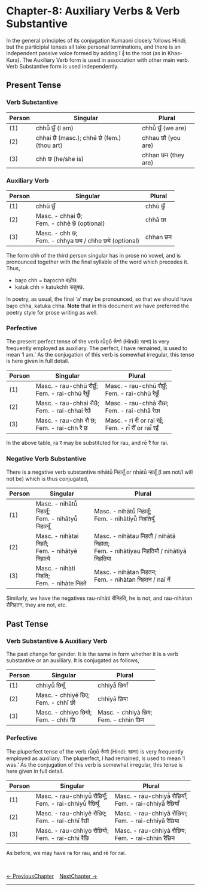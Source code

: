 # Chapter-8: Auxiliary Verbs & Verb Substantive

In the general principles of its conjugation Kumaoni closely follows Hindi; but the participial tenses all take personal terminations, and there is an independent passive voice formed by adding ī ई to the root (as in Khas-Kura). The Auxiliary Verb form is used in association with other main verb. Verb Substantive form is used independently.<br>

## Present Tense

### Verb Substantive
| Person | Singular | Plural |
| ------------- | ------------- | ------------- |
| (1) | chhū̃ छूँ (I am) | chhū̃ छूँ (we are) |
| (2) | chhai छै (masc.); chhē छे (fem.) {thou art} | chhau छौ (you are) |
| (3) | chh छ (he/she is) | chhan छन (they are) |

### Auxiliary Verb
| Person | Singular | Plural |
| ------------- | ------------- | ------------- |
| (1) | chhũ छुँ | chhũ छुँ |
| (2) | Masc. - chhai छै; <br>Fem. - chhē छे (optional) | chhā छा |
| (3) | Masc. - chh छ; <br>Fem. - chhya छ्य / chhe छ्ये (optional) | chhan छन |

The form chh of the third person singular has in prose no vowel, and is pronounced together with the final syllable of the word which precedes it. Thus,
- bar̥o chh = bar̥ochh बड़ोछ.
- katuk chh = katukchh कतुक्छ.

In poetry, as usual, the final ‘a’ may be pronounced, so that we should have bar̥o chha, katuka chha. <b>Note</b> that in this document we have preferred the poetry style for prose writing as well.

### Perfective
The present perfect tense of the verb rū̃n̥ō रूँणो (Hindi: रहना) is very frequently employed as auxiliary. The perfect, I have remained, is used to mean ‘I am.’ As the conjugation of this verb is somewhat irregular, this tense is here given in full detail.

| Person | Singular | Plural |
| ------------- | ------------- | ------------- |
| (1) | Masc. - rau-chhũ रौछुँ; <br>Fem. - rai-chhũ रैछुँ | Masc. - rau-chhũ रौछुँ; <br>Fem. - rai-chhũ रैछुँ |
| (2) | Masc. - rau-chhai रौछै; <br>Fem. - rai-chhai रैछै | Masc. - rau-chhā रौछा; <br>Fem. - rai-chhā रैछा |
| (3) | Masc. - rau-chh रौ छ; <br>Fem. - rai-chh रै छ | Masc. - rī री or raī रई; <br>Fem. - rī̃ रीं or raī̃ रईं |

In the above table, ra र may be substituted for rau, and rē रे for rai.

### Negative Verb Substantive
There is a negative verb substantive nihātū̃ निहातूँ or nhātū̃ न्हातूँ (I am not/I will not be) which is thus conjugated,

| Person | Singular | Plural |
| ------------- | ------------- | ------------- |
| (1) | Masc. - nihātū̃ निहातूँ; <br>Fem. - nihātyū̃ निहात्यूँ | Masc. - nihātū̃ निहातूँ; <br>Fem. - nihàtiyū̃ निहतियूँ |
| (2) | Masc. - nihàtai निहतै; <br>Fem. - nihātyē निहात्ये | Masc. - nihàtau निहतौ / nihātā निहाता; <br>Fem. - nihàtiyau निहतियौ / nihàtiyā निहतिया |
| (3) | Masc. - nihàti निहति; <br>Fem. - nihàte निहते | Masc. - nihàtan निहतन; <br>Fem. - nihàtan निहतन / naĩ नैं |

Similarly, we have the negatives rau-nihàti रौनिहति, he is not, and rau-nihàtan रौनिहतन, they are not, etc.<br>

## Past Tense

### Verb Substantive & Auxiliary Verb
The past change for gender. It is the same in form whether it is a verb substantive or an auxiliary. It is conjugated as follows,

| Person | Singular | Plural |
| ------------- | ------------- | ------------- |
| (1) | chhiyū̃ छियूँ | chhiyā̃ छियाँ |
| (2) | Masc. - chhiyē छिए; <br>Fem. - chhī छी | chhiyā छिया |
| (3) | Masc. - chhiyo छियो; <br>Fem. - chhi छि | Masc. - chhiyà छिय; <br>Fem. - chhin छिन |

### Perfective
The pluperfect tense of the verb rū̃n̥ō रूँणो (Hindi: रहना) is very frequently employed as auxiliary. The pluperfect, I had remained, is used to mean ‘I was.’ As the conjugation of this verb is somewhat irregular, this tense is here given in full detail.

| Person | Singular | Plural |
| ------------- | ------------- | ------------- |
| (1) | Masc. - rau-chhiyū̃ रौछियूँ; <br>Fem. - rai-chhiyū̃ रैछियूँ | Masc. - rau-chhiyā̃ रौछियाँ; <br>Fem. - rai-chhiyā̃ रैछियाँ |
| (2) | Masc. - rau-chhiyē रौछिए; <br>Fem. - rai-chhī रैछी | Masc. - rau-chhiyā रौछिया; <br>Fem. - rai-chhiyā रैछिया |
| (3) | Masc. - rau-chhiyo रौछियो; <br>Fem. - rai-chhi रैछि | Masc. - rau-chhiyà रौछिय; <br>Fem. - rai-chhin रैछिन |

As before, we may have ra for rau, and rē for rai.

<br>

[<- PreviousChapter](/major/7_Pronouns.md) &ensp; [NextChapter ->](https://pages.github.com/)

---
